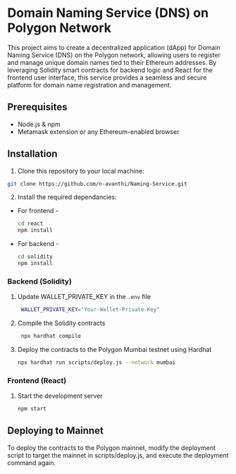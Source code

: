 # Domain Naming Service (DNS) on Polygon Network

This project aims to create a decentralized application (dApp) for Domain Naming Service (DNS) on the Polygon network, allowing users to register and manage unique domain names tied to their Ethereum addresses. By leveraging Solidity smart contracts for backend logic and React for the frontend user interface, this service provides a seamless and secure platform for domain name registration and management.

## Prerequisites

- Node.js & npm
- Metamask extension or any Ethereum-enabled browser

## Installation

 1. Clone this repository to your local machine:
   
   ```bash
   git clone https://github.com/n-avanthi/Naming-Service.git
   ```
2. Install the required dependancies:
- For frontend -
    ``` bash
    cd react
    npm install
    ```
- For backend -
    ``` bash
    cd solidity
    npm install
    ```

### Backend (Solidity)
1. Update WALLET_PRIVATE_KEY in the `.env` file
   ```bash
    WALLET_PRIVATE_KEY="Your-Wallet-Private-Key"
    ```
3. Compile the Solidity contracts
   ```bash
    npx hardhat compile
    ```
4. Deploy the contracts to the Polygon Mumbai testnet using Hardhat
    ```bash
    npx hardhat run scripts/deploy.js --network mumbai
    ```
### Frontend (React) 
1. Start the development server
   ```bash
   npm start
   ```

## Deploying to Mainnet
To deploy the contracts to the Polygon mainnet, modify the deployment script to target the mainnet in scripts/deploy.js, and execute the deployment command again.
